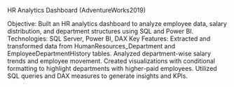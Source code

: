 HR Analytics Dashboard (AdventureWorks2019)

Objective: Built an HR analytics dashboard to analyze employee data, salary distribution, and department structures using SQL and Power BI.
Technologies: SQL Server, Power BI, DAX
Key Features:
Extracted and transformed data from HumanResources_Department and EmployeeDepartmentHistory tables.
Analyzed department-wise salary trends and employee movement.
Created visualizations with conditional formatting to highlight departments with higher-paid employees.
Utilized SQL queries and DAX measures to generate insights and KPIs.
